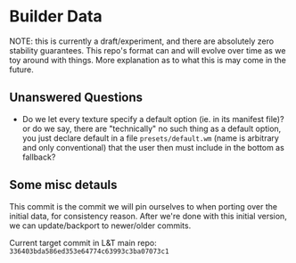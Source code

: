 # Builder Data

NOTE: this is currently a draft/experiment, and there are absolutely zero stability guarantees. This repo's format can and will evolve over time as we toy around with things. More explanation as to what this is may come in the future.

## Unanswered Questions

- Do we let every texture specify a default option (ie. in its manifest file)? or do we say, there are "technically" no such thing as a default option, you just declare default in a file `presets/default.wm` (name is arbitrary and only conventional) that the user then must include in the bottom as fallback?

## Some misc detauls

This commit is the commit we will pin ourselves to when porting over the initial data, for consistency reason. After we're done with this initial version, we can update/backport to newer/older commits.

Current target commit in L&T main repo: `336403bda586ed353e64774c63993c3ba07073c1`

<!--
The below is for checking the repo history for older versions of textures that could get added here as variants. For later!

- Newest commit checked: todo
- Oldest commit checked: todo
-->
